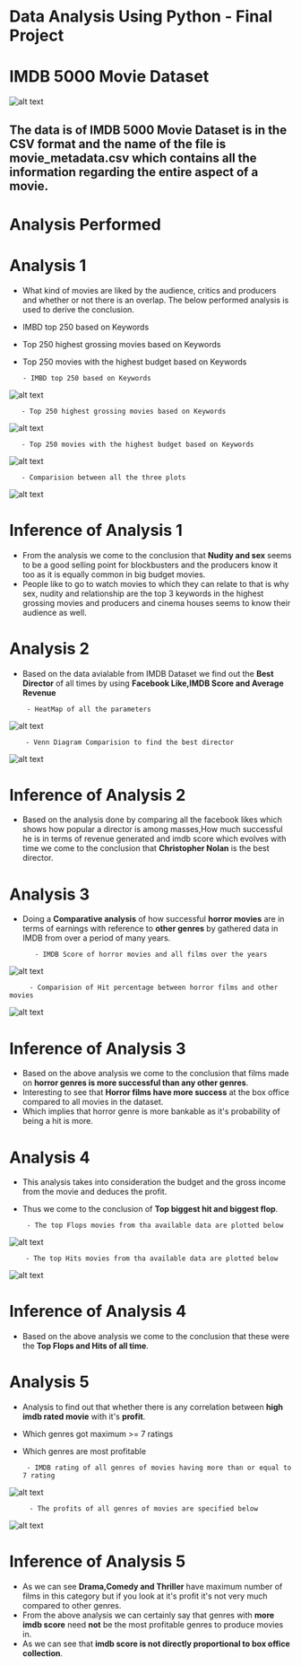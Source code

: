 
# Data Analysis Using Python - Final Project
# IMDB 5000 Movie Dataset

![alt text](https://github.com/kunalmsharma/sharma_kunal_spring2017/blob/master/Final/extra/imdb.jpg)

## The data is of IMDB 5000 Movie Dataset is in the CSV format and the name of the file is movie_metadata.csv which contains all the information regarding the entire aspect of a movie.


# Analysis Performed

# Analysis 1

 - What kind of movies are liked by the audience, critics and producers and whether or not there is an overlap.
    The below performed analysis is used to derive the conclusion.
 - IMBD top 250 based on Keywords
 - Top 250 highest grossing movies based on Keywords
 - Top 250 movies with the highest budget based on Keywords

 
 
       - IMBD top 250 based on Keywords
 ![alt text](https://github.com/kunalmsharma/sharma_kunal_spring2017/blob/master/Final/analysis/ana_1/TopIMDBMoviesKeyword.png)
 
       - Top 250 highest grossing movies based on Keywords
 ![alt text](https://github.com/kunalmsharma/sharma_kunal_spring2017/blob/master/Final/analysis/ana_1/TopGrossingMoviesKeyword.png)
 
       - Top 250 movies with the highest budget based on Keywords
![alt text](https://github.com/kunalmsharma/sharma_kunal_spring2017/blob/master/Final/analysis/ana_1/TopHIghestBudgetKeyword.png)

       - Comparision between all the three plots
 
 ![alt text](https://github.com/kunalmsharma/sharma_kunal_spring2017/blob/master/Final/analysis/ana_1/Comparision.png)

# Inference of Analysis 1

 * From the analysis we come to the conclusion that **Nudity and sex** seems to be a good selling point for blockbusters and the producers know it too as it is equally common in big budget movies.
 * People like to go to watch movies to which they can relate to that is why sex, nudity and relationship are the top 3 keywords in the highest grossing movies and producers and cinema houses seems to know their audience as well.

# Analysis 2

 * Based on the data avialable from IMDB Dataset we find out the **Best Director** of all times by using **Facebook Like,IMDB Score and Average Revenue**

        - HeatMap of all the parameters
![alt text](https://github.com/kunalmsharma/sharma_kunal_spring2017/blob/master/Final/analysis/ana_2/HeatMap.png)

        - Venn Diagram Comparision to find the best director 
![alt text](https://github.com/kunalmsharma/sharma_kunal_spring2017/blob/master/Final/analysis/ana_2/BestDirector.png)        
        
# Inference of Analysis 2

 * Based on the analysis done by comparing all the facebook likes which shows how popular a director is among masses,How much successful he is in terms of revenue generated and imdb score which evolves with time we come to the conclusion that **Christopher Nolan** is the best director.

# Analysis 3

* Doing a **Comparative analysis** of how successful **horror movies** are in terms of earnings with reference to **other genres** by gathered data in IMDB from over a period of many years. 

         - IMDB Score of horror movies and all films over the years
![alt text](https://github.com/kunalmsharma/sharma_kunal_spring2017/blob/master/Final/analysis/ana_3/YearWiseIMDBMean.png)  

         - Comparision of Hit percentage between horror films and other movies
![alt text](https://github.com/kunalmsharma/sharma_kunal_spring2017/blob/master/Final/analysis/ana_3/Comparision.png)

# Inference of Analysis 3

 * Based on the above analysis we come to the conclusion that films made on **horror genres is more successful than any other genres**.
 * Interesting to see that **Horror films have more success** at the box office compared to all movies in the dataset. 
 * Which implies that horror genre is more bankable as it's probability of being a hit is more.

# Analysis 4

 * This analysis takes into consideration the budget and the gross income from the movie and deduces the profit.
 * Thus we come to the conclusion of **Top biggest hit and biggest flop**.
 
        - The top Flops movies from tha available data are plotted below
![alt text](https://github.com/kunalmsharma/sharma_kunal_spring2017/blob/master/Final/analysis/ana_4/TopFlops.png)           
        
        - The top Hits movies from tha available data are plotted below
![alt text](https://github.com/kunalmsharma/sharma_kunal_spring2017/blob/master/Final/analysis/ana_4/TopHits.png)        

# Inference of Analysis 4

  * Based on the above analysis we come to the conclusion that these were the **Top Flops and Hits of all time**.

# Analysis 5

  * Analysis to find out that whether there is any correlation between **high imdb rated movie** with it's **profit**.
  * Which genres got maximum >= 7 ratings
  * Which genres are most profitable
  
         - IMDB rating of all genres of movies having more than or equal to 7 rating
![alt text](https://github.com/kunalmsharma/sharma_kunal_spring2017/blob/master/Final/analysis/ana_5/HighIMDBHenres.png)  
         
         
         - The profits of all genres of movies are specified below
![alt text](https://github.com/kunalmsharma/sharma_kunal_spring2017/blob/master/Final/analysis/ana_5/ProfitofGenres.png)  
# Inference of Analysis 5

 * As we can see **Drama,Comedy and Thriller** have maximum number of films in this category but if you look at it's profit it's not very much compared to other genres.
 * From the above analysis we can certainly say that genres with **more imdb score** need **not** be the most profitable genres to produce movies in.
 * As we can see that **imdb score is not directly proportional to box office collection**.
